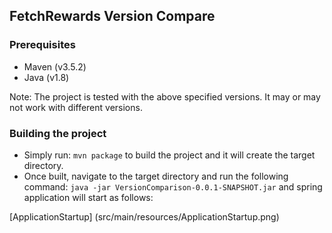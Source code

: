 ## FetchRewards Version Compare

### Prerequisites
+ Maven (v3.5.2)
+ Java (v1.8)

Note: The project is tested with the above specified versions. It may or may not work with different versions. 

### Building the project
+ Simply run: `mvn package` to build the project and it will create the target directory. 
+ Once built, navigate to the target directory and run the following command: `java -jar VersionComparison-0.0.1-SNAPSHOT.jar` and spring application will start as follows:

[ApplicationStartup] (src/main/resources/ApplicationStartup.png)


